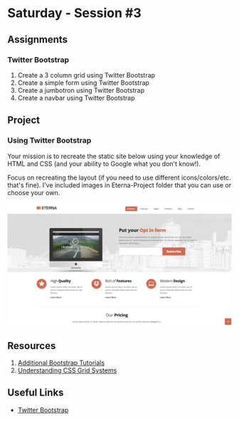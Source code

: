 Saturday - Session #3
=====================

Assignments
-----------

### Twitter Bootstrap

1. Create a 3 column grid using Twitter Bootstrap
2. Create a simple form using Twitter Bootstrap
3. Create a jumbotron using Twitter Bootstrap
4. Create a navbar using Twitter Bootstrap

Project
--------

### Using Twitter Bootstrap

Your mission is to recreate the static site below using your knowledge of HTML and CSS (and your ability to Google what you don't know!).

Focus on recreating the layout (if you need to use different icons/colors/etc. that's fine). I've included images in Eterna-Project folder that you can use or choose your own.

![Eterna Page](https://github.com/Drewbie345/okcoders-winter2018/blob/master/Week%202/eterna.jpg)

Resources
---------
1. [Additional Bootstrap Tutorials](https://www.w3schools.com/bootstrap/bootstrap_forms.asp)
2. [Understanding CSS Grid Systems](https://www.sitepoint.com/understanding-css-grid-systems/)

Useful Links
------------
* [Twitter Bootstrap](https://getbootstrap.com/docs/3.3/)